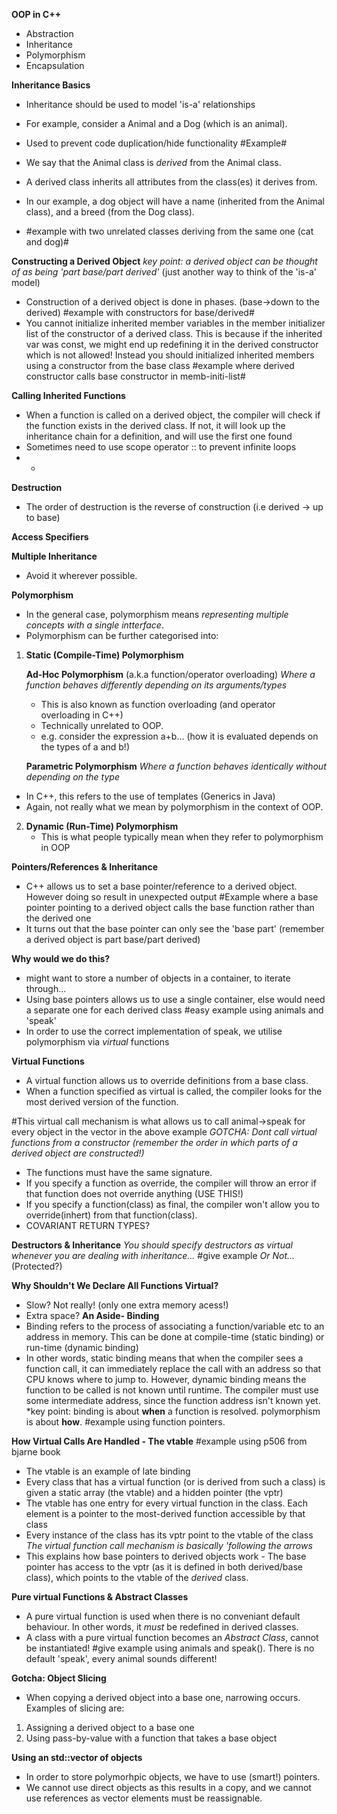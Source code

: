 **OOP in C++**
- Abstraction
- Inheritance
- Polymorphism
- Encapsulation

**Inheritance Basics**
- Inheritance should be used to model 'is-a' relationships
- For example, consider a Animal and a Dog (which is an animal).
- Used to prevent code duplication/hide functionality
#Example#

- We say that the Animal class is *derived* from the Animal class.
- A derived class inherits all attributes from the class(es) it derives from.
- In our example, a dog object will have a name (inherited from the Animal class), and a breed (from the Dog class).
- #example with two unrelated classes deriving from the same one (cat and dog)#

**Constructing a Derived Object**
*key point: a derived object can be thought of as being 'part base/part derived'* (just another way to think of the 'is-a' model)
- Construction of a derived object is done in phases. (base->down to the derived)
#example with constructors for base/derived#
- You cannot initialize inherited member variables in the member initializer list of the constructor of a derived class. This is because if the inherited var was const, we might end up redefining it in the derived constructor which is not allowed! Instead you should initialized inherited members using a constructor from the base class
#example where derived constructor calls base constructor in memb-initi-list#

**Calling Inherited Functions**
- When a function is called on a derived object, the compiler will check if the function exists in the derived class. If not, it will look up the inheritance chain for a definition, and will use the first one found
- Sometimes need to use scope operator :: to prevent infinite loops
- - 

**Destruction**
- The order of destruction is the reverse of construction (i.e derived -> up to base)

**Access Specifiers**

**Multiple Inheritance**
- Avoid it wherever possible.



**Polymorphism**
- In the general case, polymorphism means *representing multiple concepts with a single intterface*.
- Polymorphism can be further categorised into:

1) **Static (Compile-Time) Polymorphism**

    **Ad-Hoc Polymorphism** (a.k.a function/operator overloading) *Where a function behaves differently depending on its arguments/types*
    - This is also known as function overloading (and operator overloading in C++)
    - Technically unrelated to OOP.
    - e.g. consider the expression a+b... (how it is evaluated depends on the types of a and b!)

   **Parametric Polymorphism**
  *Where a function behaves identically without depending on the type*
  - In C++, this refers to the use of templates (Generics in Java)
  - Again, not really what we mean by polymorphism in the context of OOP.

2) **Dynamic (Run-Time) Polymorphism**
   - This is what people typically mean when they refer to polymorphism in OOP
  
  
**Pointers/References & Inheritance**
- C++ allows us to set a base pointer/reference to a derived object. However doing so result in unexpected output
#Example where a base pointer pointing to a derived object calls the base function rather than the derived one
- It turns out that the base pointer can only see the 'base part' (remember a derived object is part base/part derived)

**Why would we do this?**
- might want to store a number of objects in a container, to iterate through...
- Using base pointers allows us to use a single container, else would need a separate one for each derived class
#easy example using animals and 'speak'
- In order to use the correct implementation of speak, we utilise polymorphism via *virtual* functions


**Virtual Functions**
- A virtual function allows us to override definitions from a base class.
- When a function specified as virtual is called, the compiler looks for the most derived version of the function.

#This virtual call mechanism is what allows us to call animal->speak for every object in the vector in the above example
*GOTCHA: Dont call virtual functions from a constructor (remember the order in which parts of a derived object are constructed!)*
- The functions must have the same signature. 
- If you specify a function as override, the compiler will throw an error if that function does not override anything (USE THIS!)
- If you specify a function(class) as final, the compiler won't allow you to override(inhert) from that function(class).
- COVARIANT RETURN TYPES?

**Destructors & Inheritance**
*You should specify destructors as virtual whenever you are dealing with inheritance...*
#give example
*Or Not...* (Protected?)

**Why Shouldn't We Declare All Functions Virtual?**
- Slow? Not really! (only one extra memory acess!)
- Extra space? 
**An Aside- Binding**
- Binding refers to the process of associating a function/variable etc to an address in memory. This can be done at compile-time (static binding) or run-time (dynamic binding)
- In other words, static binding means that when the compiler sees a function call, it can immediately replace the call with an address so that CPU knows where to jump to. However, dynamic binding means the function to be called is not known until runtime. The compiler must use some intermediate address, since the function address isn't known yet.
*key point: binding is about **when** a function is resolved. polymorphism is about **how**. 
#example using function pointers.

**How Virtual Calls Are Handled - The vtable**
#example using p506 from bjarne book
- The vtable is an example of late binding
- Every class that has a virtual function (or is derived from such a class) is given a static array (the vtable) and a hidden pointer (the vptr)
- The vtable has one entry for every virtual function in the class. Each element is a pointer to the most-derived function accessible by that class
- Every instance of the class has its vptr point to the vtable of the class 
*The virtual function call mechanism is basically 'following the arrows*
- This explains how base pointers to derived objects work - The base pointer has access to the vptr (as it is defined in both derived/base class), which points to the vtable of the *derived* class.


**Pure virtual Functions & Abstract Classes**
- A pure virtual function is used when there is no conveniant default behaviour. In other words, it *must* be redefined in derived classes.
- A class with a pure virtual function becomes an *Abstract Class*, cannot be instantiated!
#give example using animals and speak(). There is no default 'speak', every animal sounds different!

**Gotcha: Object Slicing**
- When copying a derived object into a base one, narrowing occurs. Examples of slicing are:
1) Assigning a derived object to a base one 
2) Using pass-by-value with a function that takes a base object

**Using an std::vector of objects** 
- In order to store polymorhpic objects, we have to use (smart!) pointers.
- We cannot use direct objects as this results in a copy, and we cannot use references as vector elements must be reassignable.
